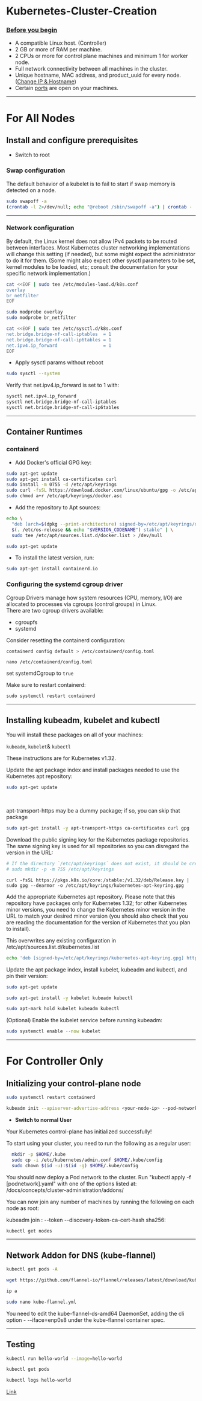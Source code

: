 # Kubernetes-Cluster-Creation

### [Before you begin](https://kubernetes.io/docs/setup/production-environment/tools/kubeadm/install-kubeadm/) 
- A compatible Linux host. (Controller)
- 2 GB or more of RAM per machine.
- 2 CPUs or more for control plane machines and minimum 1 for worker node.
- Full network connectivity between all machines in the cluster.
- Unique hostname, MAC address, and product_uuid for every node.([Change IP & Hostname](unique.md))
- Certain [ports](https://kubernetes.io/docs/reference/networking/ports-and-protocols/) are open on your machines.

--- 
# For All Nodes
## Install and configure prerequisites

- Switch to root

### Swap configuration
The default behavior of a kubelet is to fail to start if swap memory is detected on a node.

```bash
sudo swapoff -a 
(crontab -l 2>/dev/null; echo "@reboot /sbin/swapoff -a") | crontab - || true
```
---

### Network configuration
By default, the Linux kernel does not allow IPv4 packets to be routed between interfaces. Most Kubernetes cluster networking implementations will change this setting (if needed), but some might expect the administrator to do it for them. (Some might also expect other sysctl parameters to be set, kernel modules to be loaded, etc; consult the documentation for your specific network implementation.)

```bash
cat <<EOF | sudo tee /etc/modules-load.d/k8s.conf
overlay
br_netfilter
EOF
```

```bash
sudo modprobe overlay
sudo modprobe br_netfilter
```

```bash
cat <<EOF | sudo tee /etc/sysctl.d/k8s.conf
net.bridge.bridge-nf-call-iptables  = 1
net.bridge.bridge-nf-call-ip6tables = 1
net.ipv4.ip_forward                 = 1
EOF
```

- Apply sysctl params without reboot
```bash
sudo sysctl --system
```

Verify that net.ipv4.ip_forward is set to 1 with:
```bash
sysctl net.ipv4.ip_forward
sysctl net.bridge.bridge-nf-call-iptables
sysctl net.bridge.bridge-nf-call-ip6tables
```

---
## Container Runtimes
### containerd
- Add Docker's official GPG key:
```bash
sudo apt-get update
sudo apt-get install ca-certificates curl
sudo install -m 0755 -d /etc/apt/keyrings
sudo curl -fsSL https://download.docker.com/linux/ubuntu/gpg -o /etc/apt/keyrings/docker.asc
sudo chmod a+r /etc/apt/keyrings/docker.asc
```
- Add the repository to Apt sources:
```bash
echo \
  "deb [arch=$(dpkg --print-architecture) signed-by=/etc/apt/keyrings/docker.asc] https://download.docker.com/linux/ubuntu \
  $(. /etc/os-release && echo "$VERSION_CODENAME") stable" | \
  sudo tee /etc/apt/sources.list.d/docker.list > /dev/null
```
```bash
sudo apt-get update
```

- To install the latest version, run:
```bash
sudo apt-get install containerd.io
```

### Configuring the systemd cgroup driver 

Cgroup Drivers manage how system resources (CPU, memory, I/O) are allocated to processes via cgroups (control groups) in Linux.   
There are two cgroup drivers available:
- cgroupfs
- systemd


Consider resetting the containerd configuration:  
```bash
containerd config default > /etc/containerd/config.toml
```
```
nano /etc/containerd/config.toml
```
set systemdCgroup to `true`

Make sure to restart containerd:
```
sudo systemctl restart containerd

```

---

## Installing kubeadm, kubelet and kubectl

You will install these packages on all of your machines:

`kubeadm`, `kubelet`& `kubectl`

These instructions are for Kubernetes v1.32.

Update the apt package index and install packages needed to use the Kubernetes apt repository:   
```bash
sudo apt-get update
```

<br>

apt-transport-https may be a dummy package; if so, you can skip that package   

```bash
sudo apt-get install -y apt-transport-https ca-certificates curl gpg
```

Download the public signing key for the Kubernetes package repositories. The same signing key is used for all repositories so you can disregard the version in the URL:

```bash
# If the directory `/etc/apt/keyrings` does not exist, it should be created before the curl command, read the note below.
# sudo mkdir -p -m 755 /etc/apt/keyrings
```

```
curl -fsSL https://pkgs.k8s.io/core:/stable:/v1.32/deb/Release.key | sudo gpg --dearmor -o /etc/apt/keyrings/kubernetes-apt-keyring.gpg
```

Add the appropriate Kubernetes apt repository. Please note that this repository have packages only for Kubernetes 1.32; for other Kubernetes minor versions, you need to change the Kubernetes minor version in the URL to match your desired minor version (you should also check that you are reading the documentation for the version of Kubernetes that you plan to install).

This overwrites any existing configuration in /etc/apt/sources.list.d/kubernetes.list
```bash
echo 'deb [signed-by=/etc/apt/keyrings/kubernetes-apt-keyring.gpg] https://pkgs.k8s.io/core:/stable:/v1.32/deb/ /' | sudo tee /etc/apt/sources.list.d/kubernetes.list
```
Update the apt package index, install kubelet, kubeadm and kubectl, and pin their version:
```bash
sudo apt-get update
```
```bash
sudo apt-get install -y kubelet kubeadm kubectl
```
```bash
sudo apt-mark hold kubelet kubeadm kubectl
```
(Optional) Enable the kubelet service before running kubeadm:
```bash
sudo systemctl enable --now kubelet
```

---
# For Controller Only
## Initializing your control-plane node 

```bash
sudo systemctl restart containerd
```
```bash
kubeadm init --apiserver-advertise-address <your-node-ip> --pod-network-cidr 10.244.0.0/16
```

- **Switch to normal User**

Your Kubernetes control-plane has initialized successfully!

To start using your cluster, you need to run the following as a regular user:
```bash
  mkdir -p $HOME/.kube
  sudo cp -i /etc/kubernetes/admin.conf $HOME/.kube/config
  sudo chown $(id -u):$(id -g) $HOME/.kube/config
```
You should now deploy a Pod network to the cluster.
Run "kubectl apply -f [podnetwork].yaml" with one of the options listed at:
  /docs/concepts/cluster-administration/addons/

You can now join any number of machines by running the following on each node
as root:

  kubeadm join <control-plane-host>:<control-plane-port> --token <token> --discovery-token-ca-cert-hash sha256:<hash>

```bash
kubectl get nodes
```

---
## Network Addon for DNS (kube-flannel)

```bash
kubectl get pods -A
```

```bash
wget https://github.com/flannel-io/flannel/releases/latest/download/kube-flannel.yml
```

```bash
ip a
```

```bash
sudo nano kube-flannel.yml
```

You need to edit the kube-flannel-ds-amd64 DaemonSet, adding the cli option - --iface=enp0s8 under the kube-flannel container spec.

---
## Testing

```bash
kubectl run hello-world --image=hello-world
```

```bash
kubectl get pods
```

```bash
kubectl logs hello-world
```



[Link](https://www.fosstechnix.com/kubernetes-cluster-using-kubeadm-on-ubuntu-22/)

